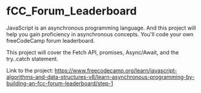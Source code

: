 # fCC_Forum_Leaderboard

JavaScript is an asynchronous programming language. And this project will help you gain proficiency in asynchronous concepts. You'll code your own freeCodeCamp forum leaderboard.

This project will cover the Fetch API, promises, Async/Await, and the try..catch statement.

Link to the project:
https://www.freecodecamp.org/learn/javascript-algorithms-and-data-structures-v8/learn-asynchronous-programming-by-building-an-fcc-forum-leaderboard/step-1

